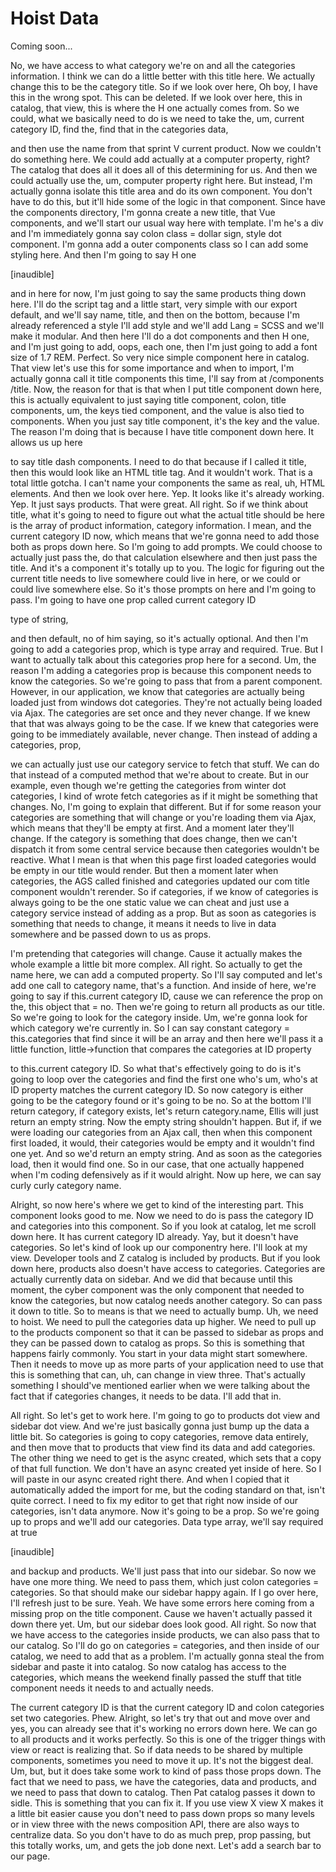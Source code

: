 # Hoist Data

Coming soon...

No, we have access to what category we're on and all the categories information. I
think we can do a little better with this title here. We actually change this to be
the category title. So if we look over here, Oh boy, I have this in the wrong spot.
This can be deleted. If we look over here, this in catalog, that view, this is where
the H one actually comes from. So we could, what we basically need to do is we need
to take the, um, current category ID, find the, find that in the categories data,

and then use the name from that sprint V current product. Now we couldn't do
something here. We could add actually at a computer property, right? The catalog that
does all it does all of this determining for us. And then we could actually use the,
um, computer property right here. But instead, I'm actually gonna isolate this title
area and do its own component. You don't have to do this, but it'll hide some of the
logic in that component. Since have the components directory, I'm gonna create a new
title, that Vue components, and we'll start our usual way here with template. I'm
he's a div and I'm immediately gonna say colon class = dollar sign, style dot
component. I'm gonna add a outer components class so I can add some styling here. And
then I'm going to say H one

[inaudible]

and in here for now, I'm just going to say the same products thing down here. I'll do
the script tag and a little start, very simple with our export default, and we'll say
name, title, and then on the bottom, because I'm already referenced a style I'll add
style and we'll add Lang = SCSS and we'll make it modular. And then here I'll do a
dot components and then H one, and I'm just going to add, oops, each one, then I'm
just going to add a font size of 1.7 REM. Perfect. So very nice simple component here
in catalog. That view let's use this for some importance and when to import, I'm
actually gonna call it title components this time, I'll say from at /components
/title. Now, the reason for that is that when I put title component down here, this
is actually equivalent to just saying title component, colon, title components, um,
the keys tied component, and the value is also tied to components. When you just say
title component, it's the key and the value. The reason I'm doing that is because I
have title component down here. It allows us up here

to say title dash components. I need to do that because if I called it title, then
this would look like an HTML title tag. And it wouldn't work. That is a total little
gotcha. I can't name your components the same as real, uh, HTML elements. And then we
look over here. Yep. It looks like it's already working. Yep. It just says products.
That were great. All right. So if we think about title, what it's going to need to
figure out what the actual title should be here is the array of product information,
category information. I mean, and the current category ID now, which means that we're
gonna need to add those both as props down here. So I'm going to add prompts. We
could choose to actually just pass the, do that calculation elsewhere and then just
pass the title. And it's a component it's totally up to you. The logic for figuring
out the current title needs to live somewhere could live in here, or we could or
could live somewhere else. So it's those prompts on here and I'm going to pass. I'm
going to have one prop called current category ID

type of string,

and then default, no of him saying, so it's actually optional. And then I'm going to
add a categories prop, which is type array and required. True. But I want to actually
talk about this categories prop here for a second. Um, the reason I'm adding a
categories prop is because this component needs to know the categories. So we're
going to pass that from a parent component. However, in our application, we know that
categories are actually being loaded just from windows dot categories. They're not
actually being loaded via Ajax. The categories are set once and they never change. If
we knew that that was always going to be the case. If we knew that categories were
going to be immediately available, never change. Then instead of adding a categories,
prop,

we can actually just use our category service to fetch that stuff. We can do that
instead of a computed method that we're about to create. But in our example, even
though we're getting the categories from winter dot categories, I kind of wrote fetch
categories as if it might be something that changes. No, I'm going to explain that
different. But if for some reason your categories are something that will change or
you're loading them via Ajax, which means that they'll be empty at first. And a
moment later they'll change. If the category is something that does change, then we
can't dispatch it from some central service because then categories wouldn't be
reactive. What I mean is that when this page first loaded categories would be empty
in our title would render. But then a moment later when categories, the AGS called
finished and categories updated our com title component wouldn't rerender. So if
categories, if we know of categories is always going to be the one static value we
can cheat and just use a category service instead of adding as a prop. But as soon as
categories is something that needs to change, it means it needs to live in data
somewhere and be passed down to us as props.

I'm pretending that categories will change. Cause it actually makes the whole example
a little bit more complex. All right. So actually to get the name here, we can add a
computed property. So I'll say computed and let's add one call to category name,
that's a function. And inside of here, we're going to say if this.current category
ID, cause we can reference the prop on the, this object that = no. Then we're going
to return all products as our title. So we're going to look for the category inside.
Um, we're gonna look for which category we're currently in. So I can say constant
category = this.categories that find since it will be an array and then here we'll
pass it a little function, little->function that compares the categories at ID
property

to this.current category ID. So what that's effectively going to do is it's going to
loop over the categories and find the first one who's um, who's at ID property
matches the current category ID. So now category is either going to be the category
found or it's going to be no. So at the bottom I'll return category, if category
exists, let's return category.name, Ellis will just return an empty string. Now the
empty string shouldn't happen. But if, if we were loading our categories from an Ajax
call, then when this component first loaded, it would, their categories would be
empty and it wouldn't find one yet. And so we'd return an empty string. And as soon
as the categories load, then it would find one. So in our case, that one actually
happened when I'm coding defensively as if it would alright. Now up here, we can say
curly curly category name.

Alright, so now here's where we get to kind of the interesting part. This component
looks good to me. Now we need to do is pass the category ID and categories into this
component. So if you look at catalog, let me scroll down here. It has current
category ID already. Yay, but it doesn't have categories. So let's kind of look up
our componentry here. I'll look at my view. Developer tools and Z catalog is included
by products. But if you look down here, products also doesn't have access to
categories. Categories are actually currently data on sidebar. And we did that
because until this moment, the cyber component was the only component that needed to
know the categories, but now catalog needs another category. So can pass it down to
title. So to means is that we need to actually bump. Uh, we need to hoist. We need to
pull the categories data up higher. We need to pull up to the products component so
that it can be passed to sidebar as props and they can be passed down to catalog as
props. So this is something that happens fairly commonly. You start in your data
might start somewhere. Then it needs to move up as more parts of your application
need to use that this is something that can, uh, can change in view three. That's
actually something I should've mentioned earlier when we were talking about the fact
that if categories changes, it needs to be data. I'll add that in.

All right. So let's get to work here. I'm going to go to products dot view and
sidebar dot view. And we're just basically gonna just bump up the data a little bit.
So categories is going to copy categories, remove data entirely, and then move that
to products that view find its data and add categories. The other thing we need to
get is the async created, which sets that a copy of that full function. We don't have
an async created yet inside of here. So I will paste in our async created right
there. And when I copied that it automatically added the import for me, but the
coding standard on that, isn't quite correct. I need to fix my editor to get that
right now inside of our categories, isn't data anymore. Now it's going to be a prop.
So we're going up to props and we'll add our categories. Data type array, we'll say
required at true

[inaudible]

and backup and products. We'll just pass that into our sidebar. So now we have one
more thing. We need to pass them, which just colon categories = categories. So that
should make our sidebar happy again. If I go over here, I'll refresh just to be sure.
Yeah. We have some errors here coming from a missing prop on the title component.
Cause we haven't actually passed it down there yet. Um, but our sidebar does look
good. All right. So now that we have access to the categories inside products, we can
also pass that to our catalog. So I'll do go on categories = categories, and then
inside of our catalog, we need to add that as a problem. I'm actually gonna steal the
from sidebar and paste it into catalog. So now catalog has access to the categories,
which means the weekend finally passed the stuff that title component needs it needs
to and actually needs.

The current category ID is that the current category ID and colon categories set two
categories. Phew. Alright, so let's try that out and move over and yes, you can
already see that it's working no errors down here. We can go to all products and it
works perfectly. So this is one of the trigger things with view or react is realizing
that. So if data needs to be shared by multiple components, sometimes you need to
move it up. It's not the biggest deal. Um, but, but it does take some work to kind of
pass those props down. The fact that we need to pass, we have the categories, data
and products, and we need to pass that down to catalog. Then Pat catalog passes it
down to sidle. This is something that you can fix it. If you use view X view X makes
it a little bit easier cause you don't need to pass down props so many levels or in
view three with the news composition API, there are also ways to centralize data. So
you don't have to do as much prep, prop passing, but this totally works, um, and gets
the job done next. Let's add a search bar to our page.

